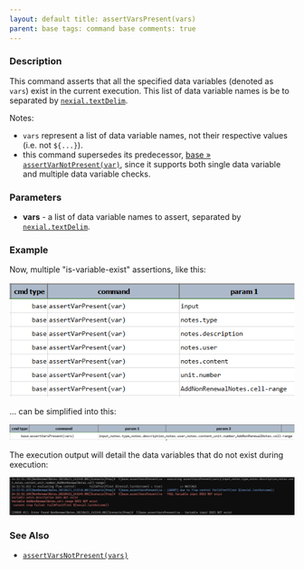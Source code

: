 ```yaml
---
layout: default title: assertVarsPresent(vars)
parent: base tags: command base comments: true
---
```



### Description
This command asserts that all the specified data variables (denoted as `vars`) exist in the current execution. This list
of data variable names is be to separated by [`nexial.textDelim`](../../systemvars/index.html#nexial.textDelim).

Notes:
- `vars` represent a list of data variable names, not their respective values (i.e. not `${...}`).
- this command supersedes its predecessor, [base &raquo; `assertVarNotPresent(var)`](assertVarNotPresent(var)), since it
  supports both single data variable and multiple data variable checks.


### Parameters
- **vars** - a list of data variable names to assert, separated
  by [`nexial.textDelim`](../../systemvars/index.html#nexial.textDelim).


### Example
Now, multiple "is-variable-exist" assertions, like this:

![](image/assertVarPresent(var)_03.png)

... can be simplified into this:

![](image/assertVarsPresent(vars)_01.png)

The execution output will detail the data variables that do not exist during execution:

![](image/assertVarsPresent(vars)_02.png)


### See Also
- [`assertVarsNotPresent(vars)`](assertVarsNotPresent(vars))
